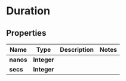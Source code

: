 

# Duration


## Properties

Name | Type | Description | Notes
------------ | ------------- | ------------- | -------------
**nanos** | **Integer** |  | 
**secs** | **Integer** |  | 



